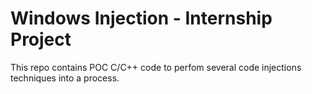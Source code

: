 # Windows Injection - Internship Project

This repo contains POC C/C++ code to perfom several code injections techniques into a process. 

